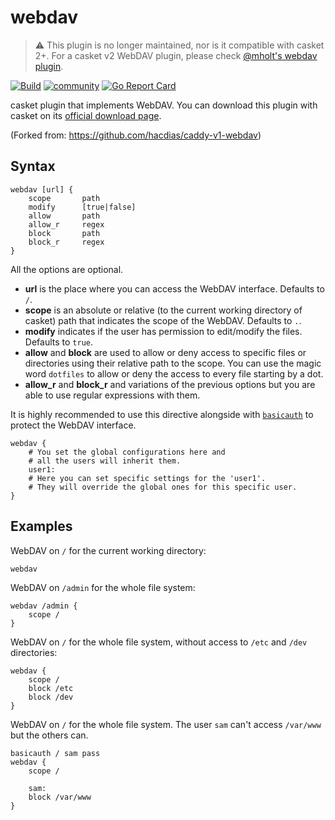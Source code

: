 # webdav

> ⚠️ This plugin is no longer maintained, nor is it compatible with casket 2+. For a casket v2 WebDAV plugin, please check [@mholt's webdav plugin](https://github.com/mholt/casket-webdav/).

[![Build](https://img.shields.io/circleci/project/github/emmachase/casket-webdav/master.svg?style=flat-square)](https://circleci.com/gh/emmachase/casket-webdav)
[![community](https://img.shields.io/badge/community-forum-ff69b4.svg?style=flat-square)](https://casket.community)
[![Go Report Card](https://goreportcard.com/badge/github.com/emmachase/casket-webdav?style=flat-square)](https://goreportcard.com/report/emmachase/casket-webdav)

casket plugin that implements WebDAV. You can download this plugin with casket on its [official download page](https://casketserver.com/download).

(Forked from: https://github.com/hacdias/caddy-v1-webdav)

## Syntax

```
webdav [url] {
    scope       path
    modify      [true|false]
    allow       path
    allow_r     regex
    block       path
    block_r     regex
}
```

All the options are optional.

+ **url** is the place where you can access the WebDAV interface. Defaults to `/`.
+ **scope** is an absolute or relative (to the current working directory of casket) path that indicates the scope of the WebDAV. Defaults to `.`.
+ **modify** indicates if the user has permission to edit/modify the files. Defaults to `true`.
+ **allow** and **block** are used to allow or deny access to specific files or directories using their relative path to the scope. You can use the magic word `dotfiles` to allow or deny the access to every file starting by a dot.
+ **allow_r** and **block_r** and variations of the previous options but you are able to use regular expressions with them.

It is highly recommended to use this directive alongside with [`basicauth`](https://caddy.its-em.ma/v1/docs/basicauth) to protect the WebDAV interface.

```
webdav {
    # You set the global configurations here and
    # all the users will inherit them.
    user1:
    # Here you can set specific settings for the 'user1'.
    # They will override the global ones for this specific user.
}
```

## Examples

WebDAV on `/` for the current working directory:

```
webdav
```

WebDAV on `/admin` for the whole file system:

```
webdav /admin {
    scope /
}
```

WebDAV on `/` for the whole file system, without access to `/etc` and `/dev` directories:

```
webdav {
    scope /
    block /etc
    block /dev
}
```

WebDAV on `/` for the whole file system. The user `sam` can't access `/var/www` but the others can.

```
basicauth / sam pass
webdav {
    scope /

    sam:
    block /var/www
}
```
